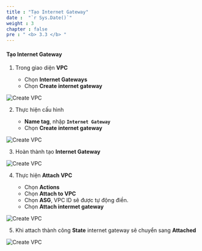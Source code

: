 ```yaml
---
title : "Tạo Internet Gateway"
date :  "`r Sys.Date()`" 
weight : 3 
chapter : false
pre : " <b> 3.3 </b> "
---
```


#### Tạo Internet Gateway

1. Trong giao diện **VPC**

   - Chọn **Internet Gateways**
   - Chọn **Create internet gateway**

![Create VPC](/.images/3/0001.png?featherlight=false&width=90pc)

2. Thực hiện cấu hình

   - **Name tag**, nhập **```Internet Gateway```**
   - Chọn **Create internet gateway**

![Create VPC](/.images/3/0002.png?featherlight=false&width=90pc)

3. Hoàn thành tạo **Internet Gateway**

![Create VPC](/.images/3/0003.png?featherlight=false&width=90pc)


4. Thực hiện **Attach VPC**

   - Chọn **Actions**
   - Chọn **Attach to VPC**
   - Chọn **ASG**, VPC ID sẽ được tự động điền.
   - Chọn **Attach intermet gateway**

![Create VPC](/.images/3/0004.png?featherlight=false&width=90pc)

5. Khi attach thành công **State** internet gateway sẽ chuyển sang **Attached**

![Create VPC](/.images/3/0005.png?featherlight=false&width=90pc)
